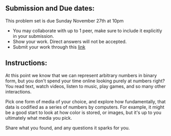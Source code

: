 ## Submission and Due dates:

This problem set is due Sunday November 27th at 10pm

- You may collaborate with up to 1 peer, make sure to include it explicitly in your submission.
- Show your work. Direct answers will not be accepted.
- Submit your work through this [link](tbd)

## Instructions:
At this point we know that we can represent arbitrary numbers in binary form, but you don't spend your time online looking purely at numbers right? You read text, watch videos, listen to music, play games, and so many other interactions. 

Pick one form of media of your choice, and explore how fundamentally, that data is codified as a series of numbers by computers. For example, it might be a good start to look at how color is stored, or images, but it's up to you ultimately what media you pick. 

Share what you found, and any questions it sparks for you.
